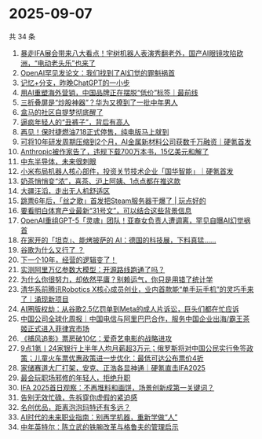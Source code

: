 # 2025-09-07

共 34 条

<!-- BEGIN 36KR -->
<!-- 最后更新时间 2025-09-07 10:20:37 +0800 -->
1. [暴走IFA展会带来八大看点！宇树机器人表演秀翻老外，国产AI眼镜攻陷欧洲，“电动老头乐”也来了](https://36kr.com/p/3454495014377097)
1. [OpenAI罕见发论文：我们找到了AI幻觉的罪魁祸首](https://36kr.com/p/3454673562769025)
1. [记忆+分支，昨晚ChatGPT的一小步](https://36kr.com/p/3454954841134726)
1. [用AI重塑海外营销，中国品牌正在摆脱“低价”标签｜最前线](https://36kr.com/p/3454877044561543)
1. [三折叠屏是“炒股神器”？华为又撩到了一批中年男人](https://36kr.com/p/3454787723564674)
1. [盒马的社区自提梦彻底醒了](https://36kr.com/p/3454857434470533)
1. [逼疯年轻人的“丑裤子”，背后有高人](https://36kr.com/p/3454927005635971)
1. [再见！保时捷燃油718正式停售，纯电版马上就到](https://36kr.com/p/3455261407041156)
1. [可将10年研发周期压缩到2个月，AI金属新材料公司获数千万融资｜硬氪首发](https://36kr.com/p/3454804405949832)
1. [Anthropic被作家告了，违规下载700万本书，15亿美元和解了](https://36kr.com/p/3454839922595200)
1. [中东半导体，未来很刺眼](https://36kr.com/p/3454715391661447)
1. [小米布局机器人核心部件，投资关节技术企业「国华智能」｜硬氪首发](https://36kr.com/p/3454790669260416)
1. [奶茶悄悄变“浓”，喜茶、沪上阿姨、1点点都在推这款](https://36kr.com/p/3454570197161608)
1. [大疆汪滔，走出无人机舒适区](https://36kr.com/p/3454725249799560)
1. [跳票6年后，「丝之歌」首发把Steam服务器干爆了 | 玩点好的](https://36kr.com/p/3454728942704006)
1. [要看明白体育产业最新“31号文”，可以结合这些背景信息](https://36kr.com/p/3454783412164228)
1. [OpenAI重组GPT-5「灵魂」团队！亚裔女负责人遭调离，罕见自曝AI幻觉祸首](https://36kr.com/p/3455279285294724)
1. [在家开的「坦克」、能烤披萨的 AI：德国的科技展，下料真猛……](https://36kr.com/p/3454633713768070)
1. [谷歌为什么又行了 ？](https://36kr.com/p/3454955134425476)
1. [下一个10年，经营的逻辑变了！](https://36kr.com/p/3455283653842569)
1. [实测阿里万亿参数大模型：开源路线跑通了吗？](https://36kr.com/p/3454846835972227)
1. [为什么你很努力，却依然平庸？别赖运气，你只是用错了统计学](https://36kr.com/p/3413913108270723)
1. [清华系前腾讯Robotics X核心成员创业，业内首款能“单手玩手机”的灵巧手来了｜涌现新项目](https://36kr.com/p/3455885992875650)
1. [AI圈版权劫：从谷歌2.5亿罚单到Meta的成人片诉讼，巨头们都在忙应诉](https://36kr.com/p/3455274060191110)
1. [中国公司全球化周报｜中国电信与阿里巴巴合作，服务中国企业出海/霸王茶姬正式进入菲律宾市场](https://36kr.com/p/3455961860183684)
1. [《捕风追影》票房破10亿：爱奇艺电影的战略进攻](https://36kr.com/p/3455931005490822)
1. [9点1氪丨24家银行上半年人均月薪超3万元；俄罗斯将对中国公民实行免签政策；儿童火车票优惠政策进一步优化：最低可达公布票价4折](https://36kr.com/p/3454531368195719)
1. [家储赛道大厂打架，安克、正浩各显神通｜硬氪直击IFA2025](https://36kr.com/p/3453978225628802)
1. [最会玩职场邪修的年轻人，拒绝升职](https://36kr.com/p/3454504371000965)
1. [IFA 2025首日观察：不再堆料和画饼，场景创新成第一关键词？](https://36kr.com/p/3454025752353154)
1. [告别无效忙碌，先拆穿你虚假的紧迫感](https://36kr.com/p/3454490162484869)
1. [名创优品，距离泡泡玛特还有多远？](https://36kr.com/p/3453845227591046)
1. [AI时代的未来职业指南：别再学机器，重新学做“人”](https://36kr.com/p/3412946116218244)
1. [中年英特尔：陈立武的铁腕改革与格鲁夫的管理启示](https://36kr.com/p/3453403914540676)
<!-- END 36KR -->